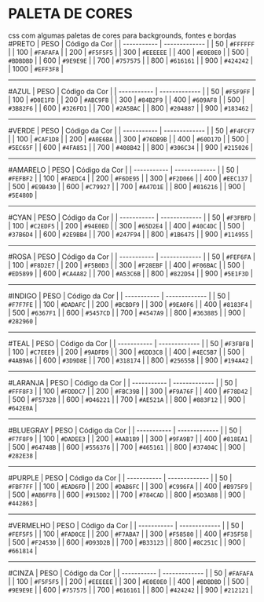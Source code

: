 # PALETA DE CORES
css com algumas paletas de cores para backgrounds, fontes e bordas
#PRETO
|     PESO    | Código da Cor |
| ----------- | ------------- |
| 50          | `#FFFFFF`     |
| 100         | `#FAFAFA`     |
| 200         | `#F5F5F5`     |
| 300         | `#EEEEEE`     |
| 400         | `#E0E0E0`     |
| 500         | `#BDBDBD`     |
| 600         | `#9E9E9E`     |
| 700         | `#757575`     |
| 800         | `#616161`     |
| 900         | `#424242`     |
| 1000        | `#EFF3F8`     |

<hr>

#AZUL
|     PESO    | Código da Cor |
| ----------- | ------------- |
| 50          | `#F5F9FF`     |
| 100         | `#D0E1FD`     |
| 200         | `#ABC9FB`     |
| 300         | `#84B2F9`     |
| 400         | `#609AF8`     |
| 500         | `#3B82F6`     |
| 600         | `#326FD1`     |
| 700         | `#2A5BAC`     |
| 800         | `#204887`     |
| 900         | `#183462`     |

<hr>

#VERDE
|     PESO    | Código da Cor |
| ----------- | ------------- |
| 50          | `#F4FCF7`     |
| 100         | `#CAF1D8`     |
| 200         | `#A0E6BA`     |
| 300         | `#76DB9B`     |
| 400         | `#60D17D`     |
| 500         | `#5EC65F`     |
| 600         | `#4FA851`     |
| 700         | `#408B42`     |
| 800         | `#306C34`     |
| 900         | `#215026`     |

<hr>

#AMARELO
|     PESO    | Código da Cor |
| ----------- | ------------- |
| 50          | `#FEFBF2`     |
| 100         | `#FAEDC4`     |
| 200         | `#F6DE95`     |
| 300         | `#F2D066`     |
| 400         | `#EEC137`     |
| 500         | `#E9B430`     |
| 600         | `#C79927`     |
| 700         | `#A47D1E`     |
| 800         | `#816216`     |
| 900         | `#5E480D`     |

<hr>

#CYAN
|     PESO    | Código da Cor |
| ----------- | ------------- |
| 50          | `#F3FBFD`     |
| 100         | `#C2EDF5`     |
| 200         | `#94E0ED`     |
| 300         | `#65D2E4`     |
| 400         | `#40C4DC`     |
| 500         | `#37B6D4`     |
| 600         | `#2E9BB4`     |
| 700         | `#247F94`     |
| 800         | `#1B6475`     |
| 900         | `#114955`     |

<hr>

#ROSA
|     PESO    | Código da Cor |
| ----------- | ------------- |
| 50          | `#FEF6FA`     |
| 100         | `#F8D2E7`     |
| 200         | `#F5B0D3`     |
| 300         | `#F28EBF`     |
| 400         | `#F06BAC`     |
| 500         | `#ED5899`     |
| 600         | `#CA4A82`     |
| 700         | `#A53C6B`     |
| 800         | `#822D54`     |
| 900         | `#5E1F3D`     |

<hr>

#INDIGO
|     PESO    | Código da Cor |
| ----------- | ------------- |
| 50          | `#F7F7FE`     |
| 100         | `#DADAFC`     |
| 200         | `#BCBDF9`     |
| 300         | `#9EA0F6`     |
| 400         | `#8183F4`     |
| 500         | `#6367F1`     |
| 600         | `#5457CD`     |
| 700         | `#4547A9`     |
| 800         | `#363885`     |
| 900         | `#282960`     |

<hr>

#TEAL
|     PESO    | Código da Cor |
| ----------- | ------------- |
| 50          | `#F3FBFB`     |
| 100         | `#C7EEE9`     |
| 200         | `#9ADFD9`     |
| 300         | `#6DD3C8`     |
| 400         | `#4EC5B7`     |
| 500         | `#4AB9A6`     |
| 600         | `#3D9D8E`     |
| 700         | `#318174`     |
| 800         | `#25655B`     |
| 900         | `#194A42`     |

<hr>

#LARANJA
|     PESO    | Código da Cor |
| ----------- | ------------- |
| 50          | `#FFF8F3`     |
| 100         | `#FDDDC7`     |
| 200         | `#FBC39B`     |
| 300         | `#F9A76F`     |
| 400         | `#F78D42`     |
| 500         | `#F57328`     |
| 600         | `#D46221`     |
| 700         | `#AE521A`     |
| 800         | `#883F12`     |
| 900         | `#642E0A`     |

<hr>

#BLUEGRAY
|     PESO    | Código da Cor |
| ----------- | ------------- |
| 50          | `#F7F8F9`     |
| 100         | `#DADEE3`     |
| 200         | `#AAB1B9`     |
| 300         | `#9FA9B7`     |
| 400         | `#818EA1`     |
| 500         | `#64748B`     |
| 600         | `#556376`     |
| 700         | `#465161`     |
| 800         | `#37404C`     |
| 900         | `#282E38`     |

<hr>

#PURPLE
|     PESO    | Código da Cor |
| ----------- | ------------- |
| 50          | `#FBF7FF`     |
| 100         | `#EAD6FD`     |
| 200         | `#DAB6FC`     |
| 300         | `#C996FA`     |
| 400         | `#B975F9`     |
| 500         | `#AB6FF8`     |
| 600         | `#915DD2`     |
| 700         | `#784CAD`     |
| 800         | `#5D3A88`     |
| 900         | `#442863`     |

<hr>

#VERMELHO
|     PESO    | Código da Cor |
| ----------- | ------------- |
| 50          | `#FEF5F5`     |
| 100         | `#FAD0CE`     |
| 200         | `#F7ABA7`     |
| 300         | `#F58580`     |
| 400         | `#F35F58`     |
| 500         | `#F24530`     |
| 600         | `#D93D2B`     |
| 700         | `#B33123`     |
| 800         | `#8C251C`     |
| 900         | `#661814`     |

<hr>

#CINZA
|     PESO    | Código da Cor |
| ----------- | ------------- |
| 50          | `#FAFAFA`     |
| 100         | `#F5F5F5`     |
| 200         | `#EEEEEE`     |
| 300         | `#E0E0E0`     |
| 400         | `#BDBDBD`     |
| 500         | `#9E9E9E`     |
| 600         | `#757575`     |
| 700         | `#616161`     |
| 800         | `#424242`     |
| 900         | `#212121`     |












